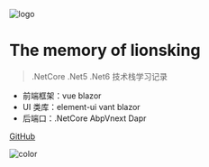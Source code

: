 ![logo](https://docsify.js.org/_media/icon.svg)

# The memory of lionsking

> .NetCore .Net5 .Net6 技术栈学习记录

- 前端框架：vue blazor
- UI 类库：element-ui vant blazor
- 后端口：.NetCore AbpVnext Dapr

[GitHub](https://github.com/OldKing-lion)

![color](#f0f0f0)
